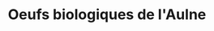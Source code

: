 ---
title: "Oeufs biologiques de l'Aulne"
url: /langouet/oeufs-biologiques-de-laulne/
shop: ferme
---
